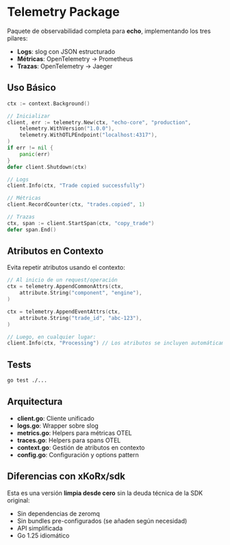 # Telemetry Package

Paquete de observabilidad completa para **echo**, implementando los tres pilares:

- **Logs**: slog con JSON estructurado
- **Métricas**: OpenTelemetry → Prometheus
- **Trazas**: OpenTelemetry → Jaeger

## Uso Básico

```go
ctx := context.Background()

// Inicializar
client, err := telemetry.New(ctx, "echo-core", "production",
    telemetry.WithVersion("1.0.0"),
    telemetry.WithOTLPEndpoint("localhost:4317"),
)
if err != nil {
    panic(err)
}
defer client.Shutdown(ctx)

// Logs
client.Info(ctx, "Trade copied successfully")

// Métricas
client.RecordCounter(ctx, "trades.copied", 1)

// Trazas
ctx, span := client.StartSpan(ctx, "copy_trade")
defer span.End()
```

## Atributos en Contexto

Evita repetir atributos usando el contexto:

```go
// Al inicio de un request/operación
ctx = telemetry.AppendCommonAttrs(ctx,
    attribute.String("component", "engine"),
)

ctx = telemetry.AppendEventAttrs(ctx,
    attribute.String("trade_id", "abc-123"),
)

// Luego, en cualquier lugar:
client.Info(ctx, "Processing") // Los atributos se incluyen automáticamente
```

## Tests

```bash
go test ./...
```

## Arquitectura

- **client.go**: Cliente unificado
- **logs.go**: Wrapper sobre slog
- **metrics.go**: Helpers para métricas OTEL
- **traces.go**: Helpers para spans OTEL
- **context.go**: Gestión de atributos en contexto
- **config.go**: Configuración y options pattern

## Diferencias con xKoRx/sdk

Esta es una versión **limpia desde cero** sin la deuda técnica de la SDK original:

- Sin dependencias de zeromq
- Sin bundles pre-configurados (se añaden según necesidad)
- API simplificada
- Go 1.25 idiomático


